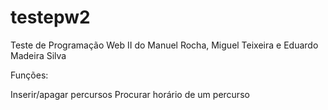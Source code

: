 # testepw2
Teste de Programação Web II do Manuel Rocha, Miguel Teixeira e Eduardo Madeira Silva

Funções:

Inserir/apagar percursos
Procurar horário de um percurso
